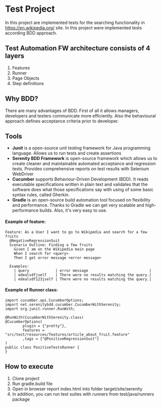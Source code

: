 # Test Project
In this project are implemented tests for the searching functionality in https://en.wikipedia.org/ site. In this project were implemented tests according BDD approach.

## Test Automation FW architecture consists of 4 layers
1. Features
2. Runner
3. Page Objects
4. Step definitions


## Why BDD?
There are many advantages of BDD. First of all it allows managers, developers and testers communicate more efficiently. Also the behavioural approach defines acceptance criteria prior to developer.


## Tools
  - **Junit** is a open-source unit testing framework for Java programming language. Allows us to run tests and create assertions
  - **Serenity BDD Framework** is open-source framework which allows us to create cleaner and maintainable automated acceptance and regression tests. Provides comprehensive reports on test results with Selenium WebDriver
  - **Cucumber** supports Behaviour-Driven Development (BDD). It reads executable specifications written in plain text and validates that the software does what those specifications say with using of some basic syntax rules, called Gherkin.
  - **Gradle** is an open-source build automation tool focused on flexibility and performance. Thanks to Gradle we can get very scalable and high-performance builds. Also, it's very easy to use.

#### Example of feature:
```
Feature: As a User I want to go to Wikipedia and search for a few fruits
  @NegativeRegressionSuit
  Scenario Outline: Finding a few fruits
    Given I am on the Wikipedia main page
    When I search for <query>
    Then I get error message <error message>

  Examples:
    | query            | error message                            |
    | edealsdfjself    | There were no results matching the query.|
    | edealsdf123jself | There were no results matching the query.|
```

#### Example of Runner class:
```
import cucumber.api.CucumberOptions;
import net.serenitybdd.cucumber.CucumberWithSerenity;
import org.junit.runner.RunWith;

@RunWith(CucumberWithSerenity.class)
@CucumberOptions(
        plugin = {"pretty"},
        features = "src/test/resources/features/article_about_fruit.feature"
        ,tags = {"@PositiveRegressionSuit"}
)
public class PositiveTestsRunner {
}
```


## How to execute
1. Clone project
2. Run gradle.build file
3. Open in browser report index.html into folder target/site/serenity
4. In addition, you can run test suites with runners from test/java/runners package
